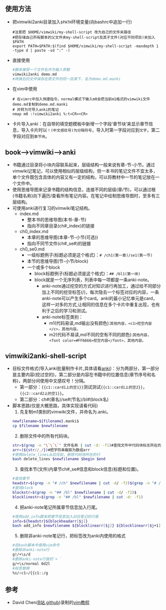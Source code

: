 ## 使用方法

+ 把vimwiki2anki目录加入`$PATH`环境变量(向bashrc中追加一行)
  ```
  #注意把 $HOME/vimwiki/my-shell-script 改为自己的文件夹路径
  #把存储自己所有脚本的父文件夹my-shell-script及其子文件(对应不同项目)夹加入$PATH
  export PATH=$PATH:$(find $HOME/vimwiki/my-shell-script -maxdepth 1 -type d | paste -sd ":" -)
  ```
+ 直接使用

    ```bash
    #脚本接受一个文件名作为输入参数
    vimwiki2anki demo.md
    #转换后的文件保存在原文件的同一目录下，名为demo.md.manki
    ```

+ 在vim中使用
  ```
  # 在vimrc中加入快捷指令，normal模式下输入m0会把当前m1格式的vimwiki文件demo.md复制到demo.md.manki
  # 并转为可导入anki的笔记
  nmap m0 :!vimwiki2anki %:t<CR><CR>
  ```
+ 卡片导入anki：在自带的填空题模板中新增一个字段‘章节块’来显示章节信息，导入卡片时以`！(中文感叹号)为分隔符号`，导入时第一字段对应到`文字`，第二字段对应到`章节块`。

## book-->vimwiki-->anki
+ 书籍通过目录将小块内容联系起来，层级结构一般来说有章-节-小节。通过vimwiki记笔记，可以使用相似的层级结构，但一本书的笔记文件不宜太多，单个文件既包含具体的内容又有一定的结构，可以将教材中一节的笔记放在一个文件中。
+ 使用思维导图来记录书籍的结构信息，连接不同的层级(章/节)，可以通过根(书籍名称)向下遍历/查看所有笔记内容。在笔记中绘制思维导图时，至多有三层结构。
+ 可使用anki进行复习的vimwiki笔记结构。
    + index.md
        + 整本书的思维导图(本书-章-节)
        + 指向不同章目录(ch#_index)的链接
    + ch0_index.md
        + 本章的思维导图(本章-节-小节(可选))
        + 指向不同节文件(ch#_se#)的链接
    + ch0_se0.md
        + 一级标题例子(标题必须是这个格式)：`# /ch1(第一章)/se1(第一节)`
        + 本节的思维导图(节-小节/block)
        + 一个或多个block
            + block标题例子(标题必须是这个格式)：`## /bl1(第一块)`
            + block就是一个无序列表，列表中每一项都是一条anki-note。
                + anki-note通过挖空的方式对知识进行再加工，通过给不同部分加上不同的挖空标签(<c1></c>/<c2></c>)，每次隐去一个标签对应的内容，一条anki-note可以产生多个card。anki的最小记忆单元是card，这样一对多的方式,让相同的信息在多个卡片中重复出现，也有利于之后的学习和测试。
                + anki-note标签类别：
                    + m1(代码易读,md输出没有颜色):`其他内容，<c1>挖空内容</c>，其他内容。`
                    + m2(代码不易读,md不同的空有不同的颜色):`其他内容，<font color=#FF6666>挖空内容</font>，其他内容。`
## vimwiki2anki-shell-script
+ 目标文件格式(导入anki批量制作卡片,具体请看[anki](https://docs.ankiweb.net/))：分为两部分，第一部分是主要内容(挖过空的)，第二部分是内容在书籍中的位置信息(章节序号和名称)，两部分间使用中文感叹号！分隔。
    + 第一部分：`{{c1::card1上的空1}}`测试测试`{{c1::card1上的空2}}`，`{{c2::card2上的空1}}`。
    + 第二部分：ch#(章名)/se#(节名)/bl#(block名)
+ 脚本思路(仅是大概思路，具体实现请看代码)
    1. 先复制m1类别的vimwiki文件，并命名为.anki。
    ```bash
    newfilename=${filename}.manki$
    cp $filename $newfilename
    ```
    2. 删除文件中的所有代码块。
    ```bash
    str=$(grep -n "\`\`\`" 文件名称 | cut -d: -f1)#查找文件中代码块标志所在的行数
    arr=(${str//,/})#把字符串截取为数组arr
    #使用delete_lines从后往前，删除代码块所在的行
    bash delete_lines $newfilename $begin $end
    ```
    3. 查找本节(文件)内章节ch#_se#信息和block信息(标题和位置)。
    ```bash
    #查找章节
    headstr=$(grep -n "# /ch" $newfilename | cut -d/ -f2)$(grep -n "# /ch" $newfilename | cut -d/ -f3)
    #查找block
    blockstr=$(grep -n "## /bl" $newfilename | cut -d/ -f2)$
    blocklinestr=$(grep -n "## /bl" $newfilename | cut -d: -f1)
    ```
    4. 把anki-note笔记所属章节信息加入行尾。
    ```bash
    #使用add_info脚本把章节信息加入对应笔记的行尾
    info=${headstr}${blockheadarr[$j]}
    bash add_info $newfilename ${blocklinearr[$j]} ${blocklinearr[$j+1]} $info
    ```
    5. 删除非anki-note笔记行，把标签改为anki内使用的格式
    ```bash
    #在bash脚本中使用vim命令
    #删除非anki-note行
    g!/+\s/d
    #删除anki-note行首的`+ `
    g/+\s/normal 0d2l
    #标签替换
    %s/<c1>/{{c1::/g
    ```
## 参考

+ David Chen([B站](http,,dfis://space.bilibili.com/13081489),[github](https://github.com/theniceboy))录制的[vim教程](https://www.bilibili.com/video/BV164411P7tw)
